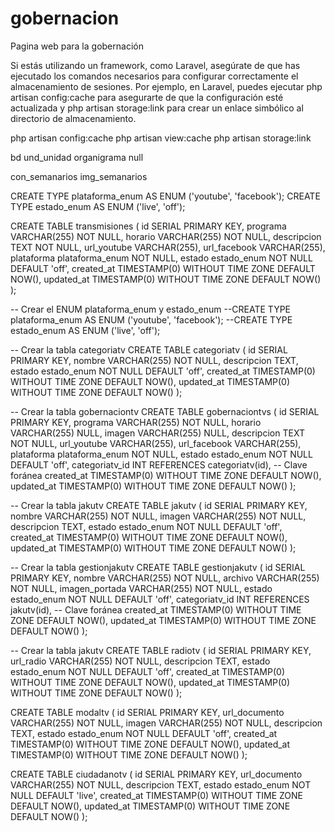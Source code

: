 # gobernacion

Pagina web para la gobernación

Si estás utilizando un framework, como Laravel, asegúrate de que has ejecutado los comandos necesarios para configurar correctamente el almacenamiento de sesiones. Por ejemplo, en Laravel, puedes ejecutar php artisan config:cache para asegurarte de que la configuración esté actualizada y php artisan storage:link para crear un enlace simbólico al directorio de almacenamiento.

php artisan config:cache
php artisan view:cache
php artisan storage:link

bd
und_unidad organigrama null

con_semanarios
img_semanarios

<!-- Para tv en vivo transmisiones -->

CREATE TYPE plataforma_enum AS ENUM ('youtube', 'facebook');
CREATE TYPE estado_enum AS ENUM ('live', 'off');

CREATE TABLE transmisiones (
id SERIAL PRIMARY KEY,
programa VARCHAR(255) NOT NULL,
horario VARCHAR(255) NOT NULL,
descripcion TEXT NOT NULL,
url_youtube VARCHAR(255),
url_facebook VARCHAR(255),
plataforma plataforma_enum NOT NULL,
estado estado_enum NOT NULL DEFAULT 'off',
created_at TIMESTAMP(0) WITHOUT TIME ZONE DEFAULT NOW(),
updated_at TIMESTAMP(0) WITHOUT TIME ZONE DEFAULT NOW()
);

<!-- Para gobernacion tv -->

-- Crear el ENUM plataforma_enum y estado_enum
--CREATE TYPE plataforma_enum AS ENUM ('youtube', 'facebook');
--CREATE TYPE estado_enum AS ENUM ('live', 'off');

-- Crear la tabla categoriatv
CREATE TABLE categoriatv (
id SERIAL PRIMARY KEY,
nombre VARCHAR(255) NOT NULL,
descripcion TEXT,
estado estado_enum NOT NULL DEFAULT 'off',
created_at TIMESTAMP(0) WITHOUT TIME ZONE DEFAULT NOW(),
updated_at TIMESTAMP(0) WITHOUT TIME ZONE DEFAULT NOW()
);

-- Crear la tabla gobernaciontv
CREATE TABLE gobernaciontvs (
id SERIAL PRIMARY KEY,
programa VARCHAR(255) NOT NULL,
horario VARCHAR(255) NULL,
imagen VARCHAR(255) NULL,
descripcion TEXT NOT NULL,
url_youtube VARCHAR(255),
url_facebook VARCHAR(255),
plataforma plataforma_enum NOT NULL,
estado estado_enum NOT NULL DEFAULT 'off',
categoriatv_id INT REFERENCES categoriatv(id), -- Clave foránea
created_at TIMESTAMP(0) WITHOUT TIME ZONE DEFAULT NOW(),
updated_at TIMESTAMP(0) WITHOUT TIME ZONE DEFAULT NOW()
);

<!-- JAKU -->

-- Crear la tabla jakutv
CREATE TABLE jakutv (
id SERIAL PRIMARY KEY,
nombre VARCHAR(255) NOT NULL,
imagen VARCHAR(255) NOT NULL,
descripcion TEXT,
estado estado_enum NOT NULL DEFAULT 'off',
created_at TIMESTAMP(0) WITHOUT TIME ZONE DEFAULT NOW(),
updated_at TIMESTAMP(0) WITHOUT TIME ZONE DEFAULT NOW()
);

-- Crear la tabla gestionjakutv
CREATE TABLE gestionjakutv (
id SERIAL PRIMARY KEY,
nombre VARCHAR(255) NOT NULL,
archivo VARCHAR(255) NOT NULL,
imagen_portada VARCHAR(255) NOT NULL,
estado estado_enum NOT NULL DEFAULT 'off',
categoriatv_id INT REFERENCES jakutv(id), -- Clave foránea
created_at TIMESTAMP(0) WITHOUT TIME ZONE DEFAULT NOW(),
updated_at TIMESTAMP(0) WITHOUT TIME ZONE DEFAULT NOW()
);

<!-- Radio TV -->

-- Crear la tabla jakutv
CREATE TABLE radiotv (
id SERIAL PRIMARY KEY,
url_radio VARCHAR(255) NOT NULL,
descripcion TEXT,
estado estado_enum NOT NULL DEFAULT 'off',
created_at TIMESTAMP(0) WITHOUT TIME ZONE DEFAULT NOW(),
updated_at TIMESTAMP(0) WITHOUT TIME ZONE DEFAULT NOW()
);

<!-- Modal INICIO -->

CREATE TABLE modaltv (
id SERIAL PRIMARY KEY,
url_documento VARCHAR(255) NOT NULL,
imagen VARCHAR(255) NOT NULL,
descripcion TEXT,
estado estado_enum NOT NULL DEFAULT 'off',
created_at TIMESTAMP(0) WITHOUT TIME ZONE DEFAULT NOW(),
updated_at TIMESTAMP(0) WITHOUT TIME ZONE DEFAULT NOW()
);

<!-- Servicio al ciudadano -->

CREATE TABLE ciudadanotv (
id SERIAL PRIMARY KEY,
url_documento VARCHAR(255) NOT NULL,
descripcion TEXT,
estado estado_enum NOT NULL DEFAULT 'live',
created_at TIMESTAMP(0) WITHOUT TIME ZONE DEFAULT NOW(),
updated_at TIMESTAMP(0) WITHOUT TIME ZONE DEFAULT NOW()
);
